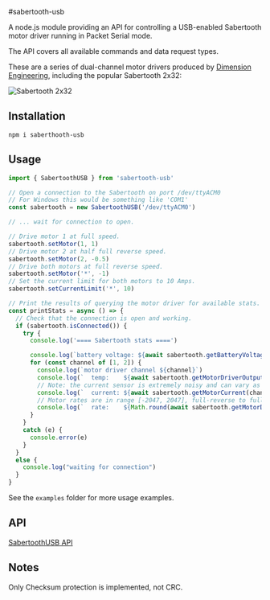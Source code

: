 #sabertooth-usb

A node.js module providing an API for controlling a USB-enabled Sabertooth motor driver running in Packet Serial mode.

The API covers all available commands and data request types.

These are a series of dual-channel motor drivers produced by [Dimension Engineering](https://www.dimensionengineering.com/), including the popular Sabertooth 2x32:

![Sabertooth 2x32](https://www.dimensionengineering.com/images/products/Sabertooth2x32Small.jpg)

## Installation

```shell
npm i saberthooth-usb
```

## Usage

```ts
import { SabertoothUSB } from 'sabertooth-usb'

// Open a connection to the Sabertooth on port /dev/ttyACM0
// For Windows this would be something like 'COM1'
const sabertooth = new SabertoothUSB('/dev/ttyACM0')

// ... wait for connection to open.

// Drive motor 1 at full speed.
sabertooth.setMotor(1, 1)
// Drive motor 2 at half full reverse speed.
sabertooth.setMotor(2, -0.5)
// Drive both motors at full reverse speed.
sabertooth.setMotor('*', -1)
// Set the current limit for both motors to 10 Amps.
sabertooth.setCurrentLimit('*', 10)

// Print the results of querying the motor driver for available stats.
const printStats = async () => {
  // Check that the connection is open and working.
  if (sabertooth.isConnected()) {
    try {
      console.log('==== Sabertooth stats ====')

      console.log(`battery voltage: ${await sabertooth.getBatteryVoltage()}V`)
      for (const channel of [1, 2]) {
        console.log(`motor driver channel ${channel}`)
        console.log(`  temp:    ${await sabertooth.getMotorDriverOutputTemperature(channel)}°C`)
        // Note: the current sensor is extremely noisy and can vary as much as several amps.
        console.log(`  current: ${await sabertooth.getMotorCurrent(channel)}A`)
        // Motor rates are in range [-2047, 2047], full-reverse to full-forward.
        console.log(`  rate:    ${Math.round(await sabertooth.getMotorDriverOutputRate(channel) * 100)}%`)
      }
    }
    catch (e) {
      console.error(e)
    }
  }
  else {
    console.log("waiting for connection")
  }
}
```

See the `examples` folder for more usage examples.

## API

[SabertoothUSB API](https://olivercoleman.github.io/node-sabertooth-usb/classes/SabertoothUSB.html)

## Notes

Only Checksum protection is implemented, not CRC.

